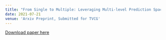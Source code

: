 ```yaml
---
title: "From Single to Multiple: Leveraging Multi-level Prediction Spaces for Video Forecasting"
date: 2021-07-21
venue: 'Arxiv Preprint, Submitted for TVCG'
---
```


[Download paper here](https://arxiv.org/abs/2107.10068)
